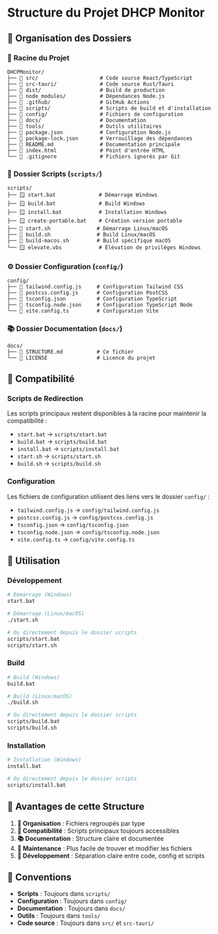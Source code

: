# Structure du Projet DHCP Monitor

## 📁 Organisation des Dossiers

### 🚀 **Racine du Projet**
```
DHCPMonitor/
├── 📁 src/                    # Code source React/TypeScript
├── 📁 src-tauri/              # Code source Rust/Tauri
├── 📁 dist/                   # Build de production
├── 📁 node_modules/           # Dépendances Node.js
├── 📁 .github/                # GitHub Actions
├── 📁 scripts/                # Scripts de build et d'installation
├── 📁 config/                 # Fichiers de configuration
├── 📁 docs/                   # Documentation
├── 📁 tools/                  # Outils utilitaires
├── 📄 package.json            # Configuration Node.js
├── 📄 package-lock.json       # Verrouillage des dépendances
├── 📄 README.md               # Documentation principale
├── 📄 index.html              # Point d'entrée HTML
└── 📄 .gitignore              # Fichiers ignorés par Git
```

### 🔧 **Dossier Scripts** (`scripts/`)
```
scripts/
├── 🪟 start.bat              # Démarrage Windows
├── 🪟 build.bat              # Build Windows
├── 🪟 install.bat            # Installation Windows
├── 🪟 create-portable.bat    # Création version portable
├── 🐧 start.sh               # Démarrage Linux/macOS
├── 🐧 build.sh               # Build Linux/macOS
├── 🐧 build-macos.sh         # Build spécifique macOS
└── 🪟 elevate.vbs            # Élévation de privilèges Windows
```

### ⚙️ **Dossier Configuration** (`config/`)
```
config/
├── 📄 tailwind.config.js     # Configuration Tailwind CSS
├── 📄 postcss.config.js      # Configuration PostCSS
├── 📄 tsconfig.json          # Configuration TypeScript
├── 📄 tsconfig.node.json     # Configuration TypeScript Node
└── 📄 vite.config.ts         # Configuration Vite
```

### 📚 **Dossier Documentation** (`docs/`)
```
docs/
├── 📄 STRUCTURE.md           # Ce fichier
└── 📄 LICENSE                # Licence du projet
```

## 🔗 **Compatibilité**

### **Scripts de Redirection**
Les scripts principaux restent disponibles à la racine pour maintenir la compatibilité :
- `start.bat` → `scripts/start.bat`
- `build.bat` → `scripts/build.bat`
- `install.bat` → `scripts/install.bat`
- `start.sh` → `scripts/start.sh`
- `build.sh` → `scripts/build.sh`

### **Configuration**
Les fichiers de configuration utilisent des liens vers le dossier `config/` :
- `tailwind.config.js` → `config/tailwind.config.js`
- `postcss.config.js` → `config/postcss.config.js`
- `tsconfig.json` → `config/tsconfig.json`
- `tsconfig.node.json` → `config/tsconfig.node.json`
- `vite.config.ts` → `config/vite.config.ts`

## 🚀 **Utilisation**

### **Développement**
```bash
# Démarrage (Windows)
start.bat

# Démarrage (Linux/macOS)
./start.sh

# Ou directement depuis le dossier scripts
scripts/start.bat
scripts/start.sh
```

### **Build**
```bash
# Build (Windows)
build.bat

# Build (Linux/macOS)
./build.sh

# Ou directement depuis le dossier scripts
scripts/build.bat
scripts/build.sh
```

### **Installation**
```bash
# Installation (Windows)
install.bat

# Ou directement depuis le dossier scripts
scripts/install.bat
```

## 📝 **Avantages de cette Structure**

1. **🧹 Organisation** : Fichiers regroupés par type
2. **🔗 Compatibilité** : Scripts principaux toujours accessibles
3. **📚 Documentation** : Structure claire et documentée
4. **🔧 Maintenance** : Plus facile de trouver et modifier les fichiers
5. **🚀 Développement** : Séparation claire entre code, config et scripts

## 🎯 **Conventions**

- **Scripts** : Toujours dans `scripts/`
- **Configuration** : Toujours dans `config/`
- **Documentation** : Toujours dans `docs/`
- **Outils** : Toujours dans `tools/`
- **Code source** : Toujours dans `src/` et `src-tauri/` 